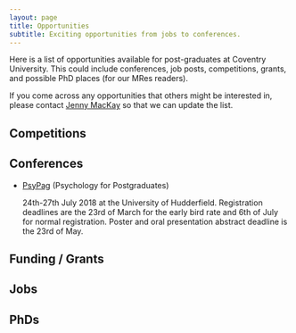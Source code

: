 ```yaml
---
layout: page
title: Opportunities
subtitle: Exciting opportunities from jobs to conferences. 
---
```


Here is a list of opportunities available for post-graduates at Coventry University. This could include conferences, job posts, competitions, grants, and possible PhD places (for our MRes readers).

If you come across any opportunities that others might be interested in, please contact [Jenny MacKay](mailto:mackayj3@uni.coventry.ac.uk) so that we can update the list.  

## Competitions 

## Conferences

- [PsyPag](https://www.psypag2018.com/) (Psychology for Postgraduates) 

   24th-27th July 2018 at the University of Hudderfield. Registration deadlines are the 23rd of March for the early bird rate and 6th of July for normal registration. Poster and oral presentation abstract deadline is the 23rd of May. 

## Funding / Grants 

## Jobs 

## PhDs 
